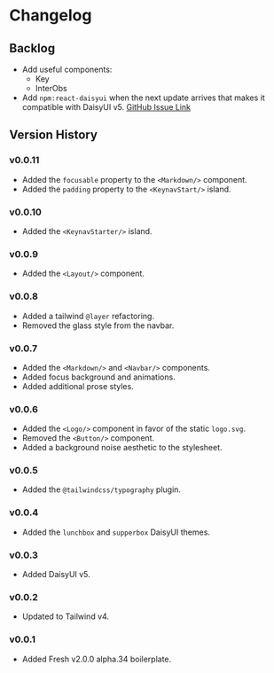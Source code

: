 # Changelog

## Backlog

- Add useful components:
  - Key
  - InterObs
- Add `npm:react-daisyui` when the next update arrives that makes it compatible
  with DaisyUI v5.
  [GitHub Issue Link](https://github.com/daisyui/react-daisyui/issues/470)

## Version History

### v0.0.11

- Added the `focusable` property to the `<Markdown/>` component.
- Added the `padding` property to the `<KeynavStart/>` island.

### v0.0.10

- Added the `<KeynavStarter/>` island.

### v0.0.9

- Added the `<Layout/>` component.

### v0.0.8

- Added a tailwind `@layer` refactoring.
- Removed the glass style from the navbar.

### v0.0.7

- Added the `<Markdown/>` and `<Navbar/>` components.
- Added focus background and animations.
- Added additional prose styles.

### v0.0.6

- Added the `<Logo/>` component in favor of the static `logo.svg`.
- Removed the `<Button/>` component.
- Added a background noise aesthetic to the stylesheet.

### v0.0.5

- Added the `@tailwindcss/typography` plugin.

### v0.0.4

- Added the `lunchbox` and `supperbox` DaisyUI themes.

### v0.0.3

- Added DaisyUI v5.

### v0.0.2

- Updated to Tailwind v4.

### v0.0.1

- Added Fresh v2.0.0 alpha.34 boilerplate.
